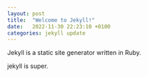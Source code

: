 ```yaml
---
layout: post
title:  "Welcome to Jekyll!"
date:   2022-11-30 22:23:10 +0100
categories: jekyll update
---
```


Jekyll is a static site generator written in Ruby.

jekyll is super.
